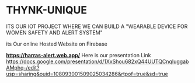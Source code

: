 # THYNK-UNIQUE
ITS OUR IOT PROJECT WHERE WE CAN BUILD A "WEARABLE DEVICE FOR WOMEN SAFETY AND ALERT SYSTEM"

its Our online Hosted Website on Firebase 

<b>https://harras-alert.web.app/</b>
 Here is our presentation Link 
https://docs.google.com/presentation/d/1XxShou682xQ44UUTQCnqIuggabAMphq-/edit?usp=sharing&ouid=108093001509025034286&rtpof=true&sd=true
